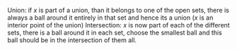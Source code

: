 Union: if $x$ is part of a union, than it belongs to one of the open sets, there is always a ball around it entirely in that set and hence its a union ($x$ is an interior point of the union)
Intersection: $x$ is now part of each of the different sets, there is a ball around it in each set, choose the smallest ball and this ball should be in the intersection of them all.

 